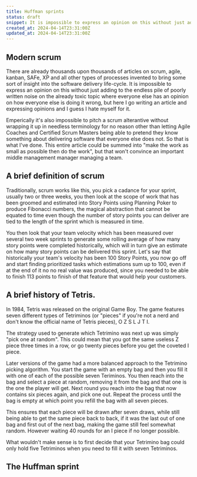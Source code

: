 ```yaml
---
title: Huffman sprints
status: draft
snippet: It is impossible to express an opinion on this without just adding to the endless pile of poorly written noise on the already toxic topic where everyone else has an opinion on how everyone else is doing it wrong, but here I go writing an article and expressing opinions and I guess I hate myself for it
created_at: 2024-04-14T23:31:00Z
updated_at: 2024-04-14T23:31:00Z
---
```


## Modern scrum

There are already thousands upon thousands of articles on scrum, agile, kanban, SAFe, XP and all other types of processes invented to bring some sort of insight into the software delivery life-cycle. It is impossible to express an opinion on this without just adding to the endless pile of poorly written noise on the already toxic topic where everyone else has an opinion on how everyone else is doing it wrong, but here I go writing an article and expressing opinions and I guess I hate myself for it.

Emperically it's also impossible to pitch a scrum alterantive without wrapping it up in needless terminology for no reason other than letting Agile Coaches and Certified Scrum Masters being able to pretend they know something about delivering software that everyone else does not. So that is what I've done. This entire article could be summed into "make the work as small as possible then do the work", but that won't convince an important middle management manager managing a team.

## A brief definition of scrum

Traditionally, scrum works like this, you pick a cadance for your sprint, usually two or three weeks, you then look at the scope of work that has been groomed and estimated into Story Points using Planning Poker to produce Fibonacci numbers, the magical abstraction that cannot be equated to time even though the number of story points you can deliver are tied to the length of the sprint which is measured in time.

You then look that your team velocity which has been measured over several two week sprints to generate some rolling average of how many story points were completed historically, which will in turn give an estimate on how many story points can be delivered this sprint. Let's say that historically your team's velocity has been 100 Story Points, you now go off and start finding prioritized tasks which estimations sum up to 100, even if at the end of it no no real value was produced, since you needed to be able to finish 113 points to finish of that feature that would help your customers.

## A brief history of Tetris.

In 1984, Tetris was released on the original Game Boy. The game features seven different types of Tetriminos (or "pieces" if you're not a nerd and don't know the official name of Tetris pieces), O Z S L J T I.

The strategy used to generate which Tetrimino was next up was simply "pick one at random". This could mean that you got the same useless Z piece three times in a row, or go twenty pieces before you get the coveted I piece.

Later versions of the game had a more balanced approach to the Tetrimino picking algorithm. You start the game with an empty bag and then you fill it with one of each of the possible seven Teriminos. You then reach into the bag and select a piece at random, removing it from the bag and that one is the one the player will get. Next round you reach into the bag that now contains six pieces again, and pick one out. Repeat the process until the bag is empty at which point you refill the bag with all seven pieces.

This ensures that each piece will be drawn after seven draws, while still being able to get the same piece back to back, if it was the last out of one bag and first out of the next bag, making the game still feel somewhat random. However waiting 40 rounds for an I piece if no longer possible.

What wouldn't make sense is to first decide that your Tetrimino bag could only hold five Tetriminos when you need to fill it with seven Tetriminos.

## The Huffman sprint
